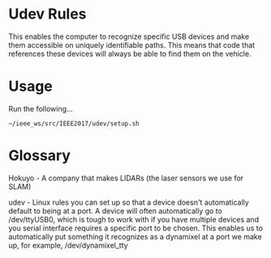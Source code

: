 Udev Rules
====================

This enables the computer to recognize specific USB devices and make them accessible on uniquely identifiable paths. This means that code that references these devices will always be able to find them on the vehicle.

# Usage

Run the following...

	~/ieee_ws/src/IEEE2017/udev/setup.sh

# Glossary

Hokuyo - A company that makes LIDARs (the laser sensors we use for SLAM)

udev - Linux rules you can set up so that a device doesn't automatically default to being at a port. A device will often automatically go to /dev/ttyUSB0, which is tough to work with if you have multiple devices and you serial interface requires a specific port to be chosen. This enables us to automatically put something it recognizes as a dynamixel at a port we make up, for example, /dev/dynamixel_tty
